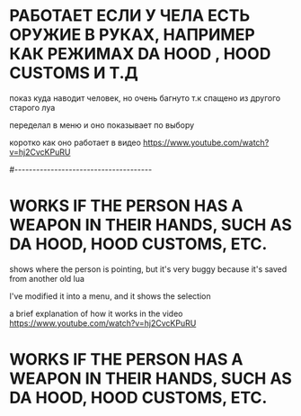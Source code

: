 
# РАБОТАЕТ ЕСЛИ У ЧЕЛА ЕСТЬ ОРУЖИЕ В РУКАХ, НАПРИМЕР КАК РЕЖИМАХ DA HOOD , HOOD CUSTOMS И Т.Д

показ куда наводит человек, но очень багнуто т.к спащено из другого старого луа

переделал в меню и оно показывает по выбору

коротко как оно работает в видео
https://www.youtube.com/watch?v=hj2CvcKPuRU

#--------------------------------------

# WORKS IF THE PERSON HAS A WEAPON IN THEIR HANDS, SUCH AS DA HOOD, HOOD CUSTOMS, ETC.

 shows where the person is pointing, but it's very buggy because it's saved from another old lua

 I've modified it into a menu, and it shows the selection

 a brief explanation of how it works in the video
https://www.youtube.com/watch?v=hj2CvcKPuRU

# WORKS IF THE PERSON HAS A WEAPON IN THEIR HANDS, SUCH AS DA HOOD, HOOD CUSTOMS, ETC.
